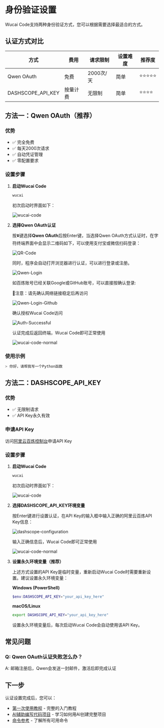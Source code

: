 # 身份验证设置

Wucai Code支持两种身份验证方式，您可以根据需要选择最适合的方式。

## 认证方式对比

| 方式 | 费用 | 请求限制 | 设置难度 | 推荐度 |
|------|------|----------|----------|--------|
| Qwen OAuth | 免费 | 2000次/天 | 简单 | ⭐⭐⭐⭐⭐ |
| DASHSCOPE_API_KEY | 按量计费 | 无限制 | 简单 | ⭐⭐⭐⭐ |

## 方法一：Qwen OAuth（推荐）

### 优势
- ✅ 完全免费
- ✅ 每天2000次请求
- ✅ 自动凭证管理
- ✅ 零配置要求

### 设置步骤
1. **启动Wucai Code**
   ```bash
   wucai
   ```
   初次启动时界面如下：

   <img src="/wucai-code/assets/images/wucai_firstlaunch.png" alt="wucai-code" />

2. **选择Qwen OAuth认证**

   按⬇️键选择**Qwen OAuth**后按Enter键，当选择Qwen OAuth方式认证时，在字符终端界面中会显示二维码如下，可以使用支付宝或微信扫码登录：

   <img src="/wucai-code/assets/images/qwen_authentication_qr-code.png" alt="QR-Code" />

   同时，程序会自动打开浏览器进行认证，可以进行登录或注册。

   <img src="/wucai-code/assets/images/qwen_login.png" alt="Qwen-Login" />

   如百炼账号已经关联Google或GitHub账号，可以直接按确认登录:

   🌟注意：请先确认网络链接稳定后再访问

   <img src="/wucai-code/assets/images/qwen_login-github.png" alt="Qwen-Login-Github" />

   确认授权Wucai Code访问

   <img src="/wucai-code/assets/images/authentication_successful.png" alt="Auth-Successful" />

   认证完成后返回终端，Wucai Code即可正常使用

   <img src="/wucai-code/assets/images/wucai_screen_normal.png" alt="wucai-code-normal" />

### 使用示例
```bash
> 你好，请帮我写一个Python函数
```

## 方法二：DASHSCOPE_API_KEY

### 优势
- ✅ 无限制请求
- ✅ API Key永久有效

### 申请API Key

访问[阿里云百炼控制台](https://bailian.console.aliyun.com/)申请API Key

### 设置步骤

1. **启动Wucai Code**
   ```bash
   wucai
   ```

   初次启动时界面如下：

   <img src="/wucai-code/assets/images/wucai_firstlaunch.png" alt="wucai-code" />

2. **选择DASHSCOPE_API_KEY环境变量**

   按Enter键进行设置认证，在API Key的输入框中输入正确的阿里云百炼API Key信息：

   <img src="/wucai-code/assets/images/dashscope_configuration.png" alt="dashscope-configuration" />

   输入正确信息后，Wucai Code即可正常使用

   <img src="/wucai-code/assets/images/wucai_screen_normal.png" alt="wucai-code-normal" />

3. **设置永久环境变量（推荐）**

   上述方式设置的API Key是临时变量，重新启动Wucai Code时需要重新设置。建议设置永久环境变量：

   **Windows (PowerShell)**
   ```powershell
   $env:DASHSCOPE_API_KEY="your_api_key_here"
   ```

   **macOS/Linux**
   ```bash
   export DASHSCOPE_API_KEY="your_api_key_here"
   ```

   设置永久环境变量后，每次启动Wucai Code会自动使用该API Key。


## 常见问题

### Q: Qwen OAuth认证失败怎么办？
A: 邮箱注册后，Qwen会发送一封邮件，激活后即完成认证


## 下一步

认证设置完成后，您可以：

- [第一次使用教程](/zh/getting-started/first-tutorial) - 完整的入门教程
- [AI辅助编写代码项目](/zh/tutorials/code-generation) - 学习如何用AI创建完整项目
- [命令参考](/zh/reference/commands) - 了解所有可用命令
